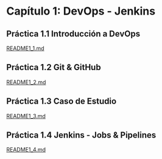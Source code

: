 # Capítulo 1: DevOps - Jenkins


## Práctica 1.1 Introducción a DevOps

[README1_1.md](README1_1.md)

## Práctica 1.2 Git & GitHub

[README1_2.md](README1_2.md)

## Práctica 1.3 Caso de Estudio

[README1_3.md](README1_3.md)

## Práctica 1.4 Jenkins - Jobs & Pipelines

[README1_4.md](README1_4.md)